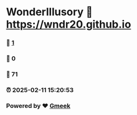 # WonderIllusory :link: https://wndr20.github.io 
### :page_facing_up: [1](https://wndr20.github.io/tag.html) 
### :speech_balloon: 0 
### :hibiscus: 71 
### :alarm_clock: 2025-02-11 15:20:53 
### Powered by :heart: [Gmeek](https://github.com/Meekdai/Gmeek)
